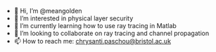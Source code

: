 - 👋 Hi, I’m @meangolden
- 👀 I’m interested in physical layer security
- 🌱 I’m currently learning how to use ray tracing in Matlab
- 💞️ I’m looking to collaborate on ray tracing and channel propagation
- 📫 How to reach me: chrysanti.paschou@bristol.ac.uk

<!---
meangolden/meangolden is a ✨ special ✨ repository because its `README.md` (this file) appears on your GitHub profile.
You can click the Preview link to take a look at your changes.
--->
